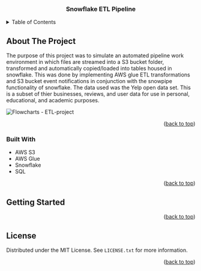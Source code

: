 <h3 align="center">Snowflake ETL Pipeline</h3>


<!-- TABLE OF CONTENTS -->
<details>
  <summary>Table of Contents</summary>
  <ol>
    <li>
      <a href="#about-the-project">About The Project</a>
      <ul>
        <li><a href="#built-with">Built With</a></li>
      </ul>
    </li>
    <li>
      <a href="#getting-started">Getting Started</a>
      <ul>
        <li><a href="#prerequisites">Prerequisites</a></li>
        <li><a href="#installation">Installation</a></li>
      </ul>
    </li>
    <li><a href="#usage">Usage</a></li>
    <li><a href="#roadmap">Roadmap</a></li>
    <li><a href="#contributing">Contributing</a></li>
    <li><a href="#license">License</a></li>
    <li><a href="#contact">Contact</a></li>
    <li><a href="#acknowledgments">Acknowledgments</a></li>
  </ol>
</details>



<!-- ABOUT THE PROJECT -->
## About The Project

   The purpose of this project was to simulate an automated pipeline work environment in which files are streamed into a S3 bucket folder, transformed and automatically copied/loaded into tables housed in snowflake. This was done by implementing AWS glue ETL transformations and S3 bucket event notifications in conjunction with the snowpipe functionality of snowflake. The data used was the Yelp open data set. This is a subset of thier businesses, reviews, and user data for use in personal, educational, and academic purposes.
   
   ![Flowcharts - ETL-project](https://user-images.githubusercontent.com/104451436/177887475-02383e0e-58a6-4889-aec8-f8f96efa20bf.png)



<p align="right">(<a href="#top">back to top</a>)</p>

### Built With

* AWS S3
* AWS Glue
* Snowflake
* SQL


<p align="right">(<a href="#top">back to top</a>)</p>



<!-- GETTING STARTED -->
## Getting Started


   

<p align="right">(<a href="#top">back to top</a>)</p>




<!-- LICENSE -->
## License

Distributed under the MIT License. See `LICENSE.txt` for more information.

<p align="right">(<a href="#top">back to top</a>)</p>










<!-- MARKDOWN LINKS & IMAGES -->
<!-- https://www.markdownguide.org/basic-syntax/#reference-style-links -->


